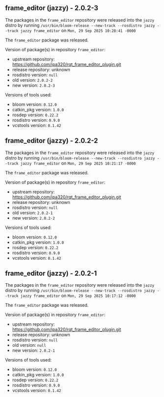 ## frame_editor (jazzy) - 2.0.2-3

The packages in the `frame_editor` repository were released into the `jazzy` distro by running `/usr/bin/bloom-release --new-track --rosdistro jazzy --track jazzy frame_editor` on `Mon, 29 Sep 2025 10:28:41 -0000`

The `frame_editor` package was released.

Version of package(s) in repository `frame_editor`:

- upstream repository: https://github.com/ipa320/rqt_frame_editor_plugin.git
- release repository: unknown
- rosdistro version: `null`
- old version: `2.0.2-2`
- new version: `2.0.2-3`

Versions of tools used:

- bloom version: `0.12.0`
- catkin_pkg version: `1.0.0`
- rosdep version: `0.22.2`
- rosdistro version: `0.9.0`
- vcstools version: `0.1.42`


## frame_editor (jazzy) - 2.0.2-2

The packages in the `frame_editor` repository were released into the `jazzy` distro by running `/usr/bin/bloom-release --new-track --rosdistro jazzy --track jazzy frame_editor` on `Mon, 29 Sep 2025 10:21:17 -0000`

The `frame_editor` package was released.

Version of package(s) in repository `frame_editor`:

- upstream repository: https://github.com/ipa320/rqt_frame_editor_plugin.git
- release repository: unknown
- rosdistro version: `null`
- old version: `2.0.2-1`
- new version: `2.0.2-2`

Versions of tools used:

- bloom version: `0.12.0`
- catkin_pkg version: `1.0.0`
- rosdep version: `0.22.2`
- rosdistro version: `0.9.0`
- vcstools version: `0.1.42`


## frame_editor (jazzy) - 2.0.2-1

The packages in the `frame_editor` repository were released into the `jazzy` distro by running `/usr/bin/bloom-release --new-track --rosdistro jazzy --track jazzy frame_editor` on `Mon, 29 Sep 2025 10:17:12 -0000`

The `frame_editor` package was released.

Version of package(s) in repository `frame_editor`:

- upstream repository: https://github.com/ipa320/rqt_frame_editor_plugin.git
- release repository: unknown
- rosdistro version: `null`
- old version: `null`
- new version: `2.0.2-1`

Versions of tools used:

- bloom version: `0.12.0`
- catkin_pkg version: `1.0.0`
- rosdep version: `0.22.2`
- rosdistro version: `0.9.0`
- vcstools version: `0.1.42`


